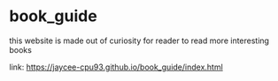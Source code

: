 # book_guide
this website is made out of curiosity for reader to read more interesting books

link: https://jaycee-cpu93.github.io/book_guide/index.html
